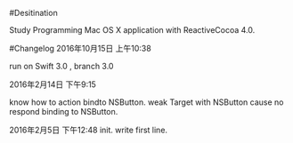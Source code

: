 #Desitination

Study Programming Mac OS X application with ReactiveCocoa 4.0.

#Changelog
2016年10月15日 上午10:38

run on Swift 3.0 , branch 3.0

2016年2月14日 下午9:15

know how to action bindto NSButton.
weak Target with NSButton cause no respond binding to NSButton.

2016年2月5日 下午12:48
init.
write first line.
